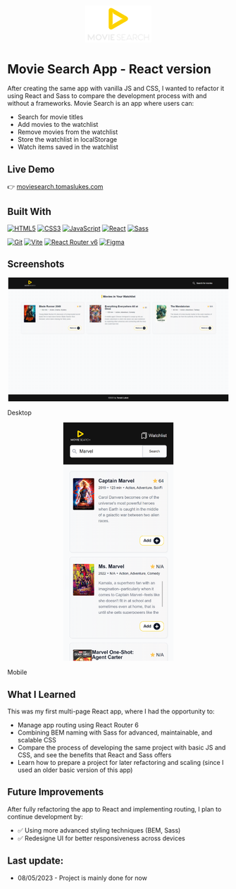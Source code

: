 <p align="center">
  <img src="public\assets\images\logo-no-bg.svg" alt="Project Logo" width="150" />
</p>

# Movie Search App - React version

After creating the same app with vanilla JS and CSS, I wanted to refactor it using React and Sass to compare the development process with and without a frameworks. Movie Search is an app where users can:
- Search for movie titles
- Add movies to the watchlist
- Remove movies from the watchlist
- Store the watchlist in localStorage
- Watch items saved in the watchlist

## Live Demo

👉 [moviesearch.tomaslukes.com](https://moviesearch.tomaslukes.com)

## Built With

<p align="left">
<a href="https://developer.mozilla.org/en-US/docs/Glossary/HTML5" target="_blank" rel="noreferrer"><img src="https://raw.githubusercontent.com/danielcranney/readme-generator/main/public/icons/skills/html5-colored.svg" width="36" height="36" alt="HTML5" /></a>
<a href="https://www.w3.org/TR/CSS/#css" target="_blank" rel="noreferrer"><img src="https://raw.githubusercontent.com/danielcranney/readme-generator/main/public/icons/skills/css3-colored.svg" width="36" height="36" alt="CSS3" /></a>
<a href="https://developer.mozilla.org/en-US/docs/Web/JavaScript" target="_blank" rel="noreferrer"><img src="https://raw.githubusercontent.com/danielcranney/readme-generator/main/public/icons/skills/javascript-colored.svg" width="36" height="36" alt="JavaScript" /></a>
<a href="https://reactjs.org/" target="_blank" rel="noreferrer"><img src="https://raw.githubusercontent.com/danielcranney/readme-generator/main/public/icons/skills/react-colored.svg" width="36" height="36" alt="React" /></a>
<a href="https://sass-lang.com/" target="_blank" rel="noreferrer"><img src="https://raw.githubusercontent.com/danielcranney/readme-generator/main/public/icons/skills/sass-colored.svg" width="36" height="36" alt="Sass" /></a>
</p>

<p align="left">
<a href="https://git-scm.com/" target="_blank" rel="noreferrer"><img src="https://raw.githubusercontent.com/danielcranney/readme-generator/main/public/icons/skills/git-colored.svg" width="36" height="36" alt="Git" /></a>
<a href="https://vitejs.dev/" target="_blank" rel="noreferrer"><img src="https://raw.githubusercontent.com/danielcranney/readme-generator/main/public/icons/skills/vite-colored.svg" width="36" height="36" alt="Vite" /></a>
<a href="https://reactrouter.com/" target="_blank" rel="noreferrer">
  <img src="https://reactrouter.com/_brand/react-router-mark-color.svg" width="36" height="36" alt="React Router v6" /></a>
<a href="https://www.figma.com/" target="_blank" rel="noreferrer"><img src="https://raw.githubusercontent.com/danielcranney/readme-generator/main/public/icons/skills/figma-colored.svg" width="36" height="36" alt="Figma" /></a>
</p>

## Screenshots

<p align="center">
  <img src="./public/assets/images/screenshots/moviesearch-screenshot-desktop.PNG" alt="Screenshot of page displayed on desktop" width="500" />
</p>

Desktop

<p align="center">
  <img src="./public/assets/images/screenshots/moviesearch-screenshot-mobile.png" alt="Screenshot of page displayed on mobile" width="250" />
</p>

Mobile

## What I Learned

This was my first multi-page React app, where I had the opportunity to:
- Manage app routing using React Router 6
- Combining BEM naming with Sass for advanced, maintainable, and scalable CSS
- Compare the process of developing the same project with basic JS and CSS, and see the benefits that React and Sass offers
- Learn how to prepare a project for later refactoring and scaling (since I used an older basic version of this app)

## Future Improvements

After fully refactoring the app to React and implementing routing, I plan to continue development by:
- ✅ Using more advanced styling techniques (BEM, Sass)
- ✅ Redesigne UI for better responsiveness across devices

## Last update:

- 08/05/2023 - Project is mainly done for now